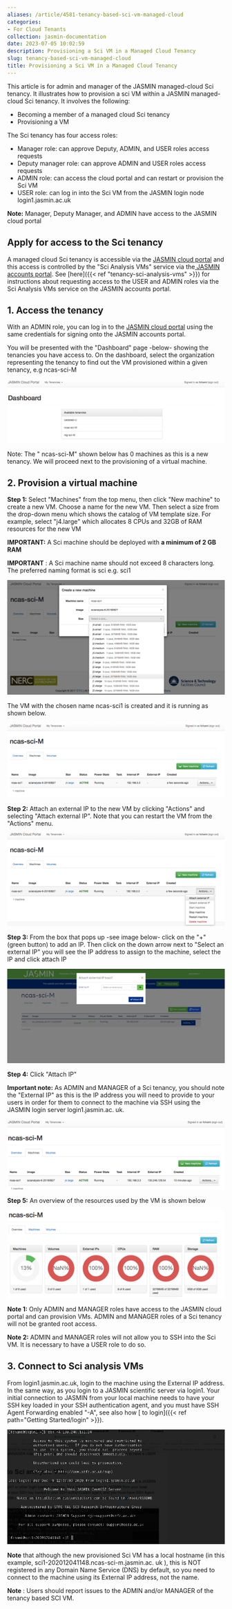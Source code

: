 ```yaml
---
aliases: /article/4581-tenancy-based-sci-vm-managed-cloud
categories:
- For Cloud Tenants
collection: jasmin-documentation
date: 2023-07-05 10:02:59
description: Provisioning a Sci VM in a Managed Cloud Tenancy
slug: tenancy-based-sci-vm-managed-cloud
title: Provisioning a Sci VM in a Managed Cloud Tenancy
---
```


This article is for admin and manager of the JASMIN managed-cloud Sci tenancy.
It illustrates how to provision a sci VM within a JASMIN managed-cloud Sci
tenancy. It involves the following:

  * Becoming a member of a managed cloud Sci tenancy
  * Provisioning a VM 

The Sci tenancy has four access roles:

  * Manager role: can approve Deputy, ADMIN, and USER roles access requests
  * Deputy manager role: can approve ADMIN and USER roles access requests
  * ADMIN role: can access the cloud portal and can restart or provision the Sci VM
  * USER role: can log in into the Sci VM from the JASMIN login node login1.jasmin.ac.uk

**Note:** Manager, Deputy Manager, and ADMIN have access to the JASMIN cloud
portal

## Apply for access to the Sci tenancy

A managed cloud Sci tenancy is accessible via the [JASMIN cloud
portal](https://cloud.jasmin.ac.uk/) and this access is controlled by the "Sci
Analysis VMs" service via the[ JASMIN accounts
portal](https://accounts.jasmin.ac.uk). See [here]({{< ref "tenancy-sci-analysis-vms" >}}) for instructions about requesting access to the USER and
ADMIN roles via the Sci Analysis VMs service on the JASMIN accounts portal.

## 1\. Access the tenancy

With an ADMIN role, you can log in to the [JASMIN cloud
portal](https://cloud.jasmin.ac.uk/) using the same credentials for signing
onto the JASMIN accounts portal.

You will be presented with the "Dashboard" page -below- showing the tenancies
you have access to. On the dashboard, select the organization representing the
tenancy to find out the VM provisioned within a given tenancy, e.g ncas-sci-M

![](file-jdw37TM5c1.png)

Note: The "  ncas-sci-M" shown below has 0 machines as this is a new tenancy.
We will proceed next to the provisioning of a virtual machine.

## 2\. Provision a virtual machine

**Step 1:** Select "Machines" from the top menu, then click "New machine" to
create a new VM. Choose a name for the new VM. Then select a size from the
drop-down menu which shows the catalog of VM template size. For example,
select "j4.large" which allocates 8 CPUs and 32GB of RAM resources for the new
VM

**IMPORTANT:** A Sci machine should be deployed with **a minimum of 2 GB RAM**

**IMPORTANT** : A Sci machine name should not exceed 8 characters long. The
preferred naming format is sci<number> e.g. sci1

![](file-9B3PGwdTJf.png)

The VM with the chosen name ncas-sci1 is created and it is running as shown
below.

![](file-2BhBYPt9hA.png)

**Step 2:** Attach an external IP to the new VM by clicking "Actions" and
selecting "Attach external IP". Note that you can restart the VM from the
"Actions" menu.

![](file-jTpZDG70NA.png)

**Step 3:** From the box that pops up -see image below- click on the "+"
(green button) to add an IP. Then click on the down arrow next to "Select an
external IP" you will see the IP address to assign to the machine, select the
IP and click attach IP

![](file-6VxGf1Kgz4.png)

**Step 4:** Click "Attach IP"

**Important note:** As ADMIN and MANAGER of a Sci tenancy, you should note the
"External IP" as this is the IP address you will need to provide to your users
in order for them to connect to the machine via SSH using the JASMIN login
server login1.jasmin.ac.  uk.

![](file-PDx3Ze7Nub.png)

**Step 5:** An overview of the resources used by the VM is shown below

![](file-7IJvElS5yE.png)

**Note 1:** Only ADMIN and MANAGER roles have access to the JASMIN cloud
portal and can provision VMs. ADMIN and MANAGER roles of a Sci tenancy will
not be granted root access.

**Note 2:** ADMIN and MANAGER roles will not allow you to SSH into the Sci VM.
It is necessary to have a USER role to do so.

## 3\. Connect to Sci analysis VMs

From login1.jasmin.ac.uk, login to the machine using the External IP address.
In the same way, as you login to a JASMIN scientific server via login1. Your
initial connection to JASMIN from your local machine needs to have your SSH
key loaded in your SSH authentication agent, and you must have SSH Agent
Forwarding enabled "-A", see also how [ to login]({{< ref path="Getting Started/login" >}}).

![](file-OCr9XwHyWz.png)

**Note** that although the new provisioned Sci VM has a local hostname (in
this example, sci1-202012041148.ncas-sci-m.jasmin.ac.  uk ), this is NOT
registered in any Domain Name Service (DNS) by default, so you need to connect
to the machine using its External IP address, not the name.

**Note** : Users should report issues to the ADMIN and/or MANAGER of the
tenancy based SCI VM.



